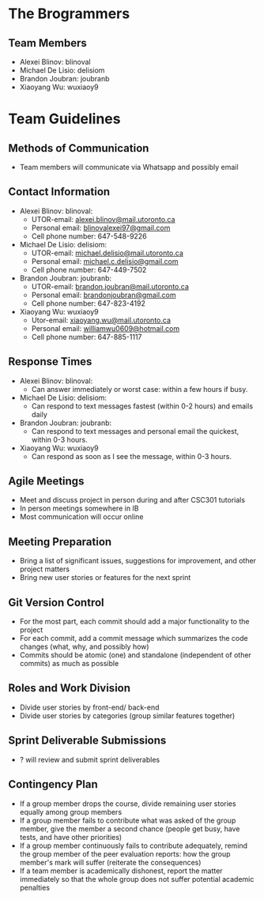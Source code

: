 # The Brogrammers
## Team Members
- Alexei Blinov: blinoval
- Michael De Lisio: delisiom
- Brandon Joubran: joubranb
- Xiaoyang Wu: wuxiaoy9

# Team Guidelines
## Methods of Communication
- Team members will communicate via Whatsapp and possibly email

## Contact Information
- Alexei Blinov: blinoval:
  - UTOR-email: alexei.blinov@mail.utoronto.ca
  - Personal email: blinovalexei97@gmail.com
  - Cell phone number: 647-548-9226
- Michael De Lisio: delisiom:
  - UTOR-email: michael.delisio@mail.utoronto.ca
  - Personal email: michael.c.delisio@gmail.com
  - Cell phone number: 647-449-7502
- Brandon Joubran: joubranb: 
  - UTOR-email: brandon.joubran@mail.utoronto.ca
  - Personal email: brandonjoubran@gmail.com
  - Cell phone number: 647-823-4192
- Xiaoyang Wu: wuxiaoy9
  - Utor-email: xiaoyang.wu@mail.utoronto.ca
  - Personal email: williamwu0609@hotmail.com
  - Cell phone number: 647-885-1117

## Response Times
- Alexei Blinov: blinoval:
  - Can answer immediately or worst case: within a few hours if busy.
- Michael De Lisio: delisiom:
  - Can respond to text messages fastest (within 0-2 hours) and emails daily 
- Brandon Joubran: joubranb:
  - Can respond to text messages and personal email the quickest, within 0-3 hours.
- Xiaoyang Wu: wuxiaoy9
  - Can respond as soon as I see the message, within 0-3 hours.

## Agile Meetings
- Meet and discuss project in person during and after CSC301 tutorials
- In person meetings somewhere in IB
- Most communication will occur online
 
## Meeting Preparation
- Bring a list of significant issues, suggestions for improvement, and other project matters
- Bring new user stories or features for the next sprint

## Git Version Control
- For the most part, each commit should add a major functionality to the project
- For each commit, add a commit message which summarizes the code changes (what, why, and possibly how)
- Commits should be atomic (one) and standalone (independent of other commits) as much as possible 

## Roles and Work Division
- Divide user stories by front-end/ back-end
- Divide user stories by categories (group similar features together)

## Sprint Deliverable Submissions
- ? will review and submit sprint deliverables

## Contingency Plan
- If a group member drops the course, divide remaining user stories equally among group members
- If a group member fails to contribute what was asked of the group member, give the member a second chance (people get busy, have tests, and have other priorities)
- If a group member continuously fails to contribute adequately, remind the group member of the peer evaluation reports:
how the group member's mark will suffer (reiterate the consequences)
- If a team member is academically dishonest, report the matter immediately so that the whole group does not suffer potential academic penalties

